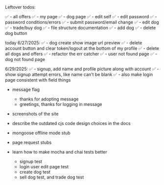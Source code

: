 


Leftover todos:

✅ - all offers
✅ - my page
✅ - dog page
✅ - edit self
    ✅ - edit password
    ✅    - password conditions/errors
    ✅ - submit password/email change
✅ - edit dog
✅ - trade/buy dog
✅ - file structure documentation
✅ - add dog
✅ - delete dog button

today 6/27/2025:
✅ - dog create show image url preview
✅ - delete account button and clear token/logout at the bottom of my profile
   ✅ - delete all dogs and offers
✅ - refactor the err catcher
✅ - user not found page
✅ - dog not found page

6/29/2025:
✅ - signup, add name and profile picture along with account
    ✅ - show signup attempt errors, like name can't be blank
    ✅ - also make login page consistent with field things
- message flag
    - thanks for adopting message
    - greetings, thanks for logging in message

- screenshots of the site
- describe the outdated cjs code design choices in the docs
- mongoose offline mode stub
- page request stubs

- learn how to make mocha and chai tests better
    - signup test
    - login user edit page test
    - create dog test
    - sell dog test, and trade dog test